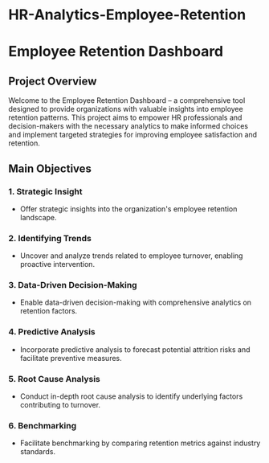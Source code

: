 # HR-Analytics-Employee-Retention
# Employee Retention Dashboard

## Project Overview

Welcome to the Employee Retention Dashboard – a comprehensive tool designed to provide organizations with valuable insights into employee retention patterns. This project aims to empower HR professionals and decision-makers with the necessary analytics to make informed choices and implement targeted strategies for improving employee satisfaction and retention.

## Main Objectives

### 1. Strategic Insight
   - Offer strategic insights into the organization's employee retention landscape.

### 2. Identifying Trends
   - Uncover and analyze trends related to employee turnover, enabling proactive intervention.

### 3. Data-Driven Decision-Making
   - Enable data-driven decision-making with comprehensive analytics on retention factors.

### 4. Predictive Analysis
   - Incorporate predictive analysis to forecast potential attrition risks and facilitate preventive measures.

### 5. Root Cause Analysis
   - Conduct in-depth root cause analysis to identify underlying factors contributing to turnover.

### 6. Benchmarking
   - Facilitate benchmarking by comparing retention metrics against industry standards.
